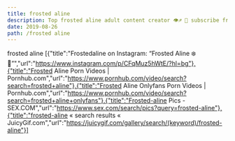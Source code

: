 ```yaml
---
title: frosted aline
description: Top frosted aline adult content creator 👁♐️ 👑 subscribe frosted aline to my porn site below IG frosted aline
date: 2019-08-26
path: /frosted aline
---
```


frosted aline
[{"title":"Frostedaline on Instagram: “Frosted Aline ❄️🤍”","url":"https://www.instagram.com/p/CFqMuz5hWtE/?hl=bg"},{"title":"Frosted Aline Porn Videos | Pornhub.com","url":"https://www.pornhub.com/video/search?search=frosted+aline"},{"title":"Frosted Aline Onlyfans Porn Videos | Pornhub.com","url":"https://www.pornhub.com/video/search?search=frosted+aline+onlyfans"},{"title":"Frosted-aline Pics - SEX.COM","url":"https://www.sex.com/search/pics?query=frosted-aline"},{"title":"frosted-aline « search results « JuicyGif.com","url":"https://juicygif.com/gallery/search/(keyword)/frosted-aline"}]

